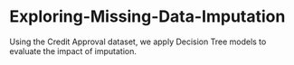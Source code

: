 # Exploring-Missing-Data-Imputation
Using the Credit Approval dataset, we apply Decision Tree models to evaluate the impact of imputation.
